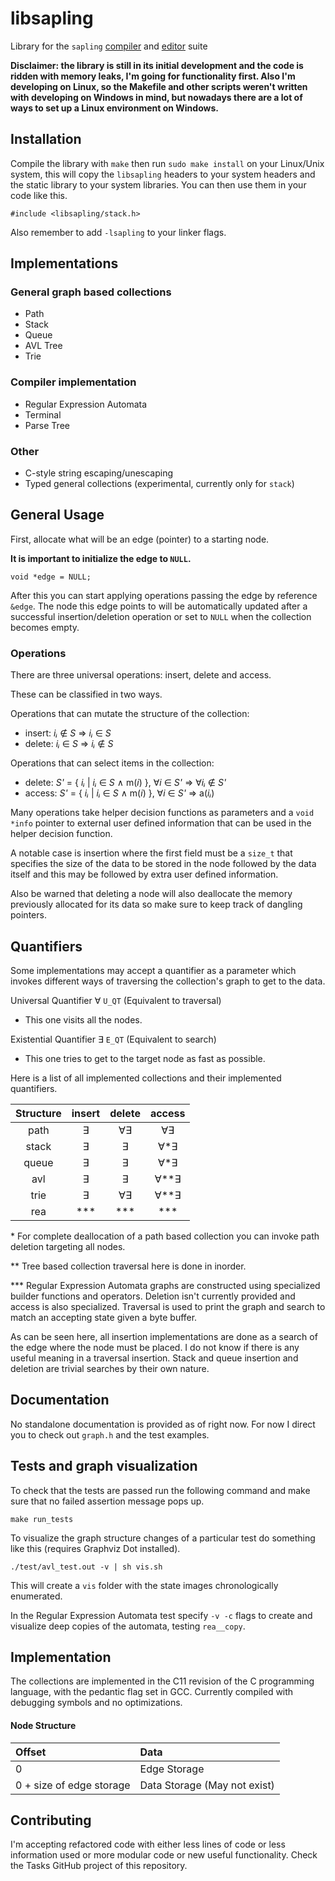 # libsapling

Library for the ```sapling``` [compiler](https://github.com/andriybyelikov/sapling)
and [editor](https://github.com/andriybyelikov/sapling-gui) suite

**Disclaimer: the library is still in its initial development and the
code is ridden with memory leaks, I'm going for functionality first. Also I'm
developing on Linux, so the Makefile and other scripts weren't written with
developing on Windows in mind, but nowadays there are a lot of ways to set up
a Linux environment on Windows.**

## Installation

Compile the library with ```make``` then run ```sudo make install``` on your
Linux/Unix system, this will copy the ```libsapling``` headers to your system
headers and the static library to your system libraries. You can then use them
in your code like this.

```
#include <libsapling/stack.h>
```

Also remember to add ```-lsapling``` to your linker flags.

## Implementations

### General graph based collections

- Path
- Stack
- Queue
- AVL Tree
- Trie

### Compiler implementation

- Regular Expression Automata
- Terminal
- Parse Tree

### Other

- C-style string escaping/unescaping
- Typed general collections (experimental, currently only for
```stack```)

## General Usage

First, allocate what will be an edge (pointer) to a starting node.

**It is important to initialize the edge to ```NULL```.**

```
void *edge = NULL;
```

After this you can start applying operations passing the edge by reference
```&edge```. The node this edge points to will be automatically updated after a
successful insertion/deletion operation or set to ```NULL``` when the
collection becomes empty.

### Operations

There are three universal operations: insert, delete and access.

These can be classified in two ways.

Operations that can mutate the structure of the collection:
- insert: *iᵢ* ∉ *S* ⇒ *iᵢ* ∈ *S*
- delete: *iᵢ* ∈ *S* ⇒ *iᵢ* ∉ *S*

Operations that can select items in the collection:
- delete: *S'* = { *iᵢ* | *iᵢ* ∈ *S* ∧ m(*i*) }, ∀*i* ∈ *S'* ⇒ ∀*iᵢ* ∉ *S'*
- access: *S'* = { *iᵢ* | *iᵢ* ∈ *S* ∧ m(*i*) }, ∀*i* ∈ *S'* ⇒ a(*iᵢ*)

Many operations take helper decision functions as parameters and a
```void *info``` pointer to external user defined information that can be used
in the helper decision function.

A notable case is insertion where the first field must be a ```size_t``` that
specifies the size of the data to be stored in the node followed by the data
itself and this may be followed by extra user defined information.

Also be warned that deleting a node will also deallocate the memory previously
allocated for its data so make sure to keep track of dangling pointers.


## Quantifiers

Some implementations may accept a quantifier as a parameter which invokes
different ways of traversing the collection's graph to get to the data.

Universal Quantifier ∀ ```U_QT``` (Equivalent to traversal)
- This one visits all the nodes.

Existential Quantifier ∃ ```E_QT``` (Equivalent to search)
- This one tries to get to the target node as fast as possible.

Here is a list of all implemented collections and their implemented
quantifiers.

Structure|insert|delete|access
:-:|:-:|:-:|:-:
path|∃|∀∃|∀∃
stack|∃|∃|∀*∃
queue|∃|∃|∀*∃
avl|∃|∃|∀**∃
trie|∃|∀∃|∀**∃
rea|***|***|***

\* For complete deallocation of a path based collection you can invoke path
deletion targeting all nodes.

\** Tree based collection traversal here is done in inorder.

\*** Regular Expression Automata graphs are constructed using specialized
builder functions and operators. Deletion isn't currently provided and access
is also specialized. Traversal is used to print the graph and search to match
an accepting state given a byte buffer.

As can be seen here, all insertion implementations are done as a search of the
edge where the node must be placed. I do not know if there is any useful
meaning in a traversal insertion. Stack and queue insertion and deletion are
trivial searches by their own nature.

## Documentation

No standalone documentation is provided as of right now. For now I direct you
to check out ```graph.h``` and the test examples.

## Tests and graph visualization

To check that the tests are passed run the following command and make sure that
no failed assertion message pops up.

```make run_tests```

To visualize the graph structure changes of a particular test do something like
this (requires Graphviz Dot installed).

```./test/avl_test.out -v | sh vis.sh```

This will create a ```vis``` folder with the state images chronologically
enumerated.

In the Regular Expression Automata test specify ```-v -c``` flags to create and
visualize deep copies of the automata, testing ```rea__copy```.

## Implementation

The collections are implemented in the C11 revision of the C programming
language, with the pedantic flag set in GCC. Currently compiled with debugging
symbols and no optimizations.

#### Node Structure

Offset|Data
:-|:-
0|Edge Storage
0 + size of edge storage|Data Storage (May not exist)

## Contributing

I'm accepting refactored code with either less lines of code or less
information used or more modular code or new useful functionality. Check the
Tasks GitHub project of this repository.
